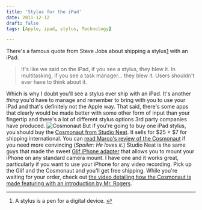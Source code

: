 ```yaml
---
title: 'Stylus for the iPad'
date: 2011-12-12
draft: false
tags: [Apple, ipad, stylus, Technology]

---
```


There's a famous quote from Steve Jobs about shipping a stylus[1](#fn-19887:1) with an iPad:

> It's like we said on the iPad, if you see a stylus, they blew it. In multitasking, if you see a task manager... they blew it. Users shouldn't ever have to think about it.

Which is why I doubt you'll see a stylus ever ship with an iPad. It's another _thing_ you'd have to manage and remember to bring with you to use your iPad and that's definitely not the Apple way. That said, there's some apps that clearly would be made better with some other form of input than your fingertip and there's a lot of different stylus options 3rd party companies have produced. ![](https://chrisenns.com/wp-content/uploads/2011/12/cosmo_books.jpg "Cosmonaut") But if you're going to buy one iPad stylus, you should buy the [Cosmonaut from Studio Neat](http://www.studioneat.com/products/cosmonaut). It sells for $25 + $7 for shipping international. You can [read Marco's review of the Cosmonaut](http://www.marco.org/2011/12/12/the-cosmonaut-stylus-review) if you need more convincing (_Spoiler: He loves it._) Studio Neat is the same guys that made the sweet [Glif iPhone adapter](http://www.studioneat.com/pages/glifoptions) that allows you to mount your iPhone on any standard camera mount. I have one and it works great, particularly if you want to use your iPhone for any video recording. Pick up the Glif and the Cosmonaut and you'll get free shipping. While you're waiting for your order, check out [the video detailing how the Cosmonaut is made featuring with an introduction by Mr. Rogers](http://vimeo.com/33174125).

* * *

1.  A stylus is a pen for a digital device. [↩](#fnref-19887:1)